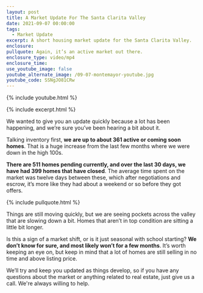 ```yaml
---
layout: post
title: A Market Update For The Santa Clarita Valley
date: 2021-09-07 00:00:00
tags:
  - Market Update
excerpt: A short housing market update for the Santa Clarita Valley.
enclosure:
pullquote: Again, it’s an active market out there.
enclosure_type: video/mp4
enclosure_time:
use_youtube_image: false
youtube_alternate_image: /09-07-montemayor-youtube.jpg
youtube_code: SSNgJO81CRw
---
```

{% include youtube.html %}

{% include excerpt.html %}

We wanted to give you an update quickly because a lot has been happening, and we’re sure you’ve been hearing a bit about it.

Talking inventory first, **we are up to about 361 active or coming soon homes**. That is a huge increase from the last few months where we were down in the high 100s.

**There are 511 homes pending currently, and over the last 30 days, we have had 399 homes that have closed**. The average time spent on the market was twelve days between these, which after negotiations and escrow, it’s more like they had about a weekend or so before they got offers.

{% include pullquote.html %}

Things are still moving quickly, but we are seeing pockets across the valley that are slowing down a bit. Homes that aren’t in top condition are sitting a little bit longer.

Is this a sign of a market shift, or is it just seasonal with school starting? **We don’t know for sure, and most likely won’t for a few months**. It’s worth keeping an eye on, but keep in mind that a lot of homes are still selling in no time and above listing price.

We’ll try and keep you updated as things develop, so if you have any questions about the market or anything related to real estate, just give us a call. We're always willing to help.
